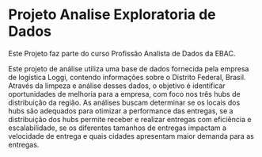 # Projeto Analise Exploratoria de Dados

Este Projeto faz parte do curso Profissão Analista de Dados da EBAC.

Este projeto de análise utiliza uma base de dados fornecida pela empresa de logística Loggi, contendo informações sobre o Distrito Federal, Brasil. Através da limpeza e análise desses dados, o objetivo é identificar oportunidades de melhoria para a empresa, com foco nos três hubs de distribuição da região. As análises buscam determinar se os locais dos hubs são adequados para otimizar a performance das entregas, se a distribuição dos hubs permite receber e realizar entregas com eficiência e escalabilidade, se os diferentes tamanhos de entregas impactam a velocidade de entrega e quais cidades apresentam maior demanda para as entregas.
